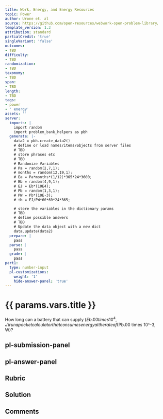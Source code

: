 ```yaml
---
title: Work, Energy, and Energy Resources
topic: Power
author: Urone et. al
source: https://github.com/open-resources/webwork-open-problem-library/tree/master/Contrib/BrockPhysics/College_Physics_Urone/7.Work_Energy_and_Energy_Resources/7-07.Power/NU_U17_07_07_011.pg
template_version: 1.3
attribution: standard
partialCredit: 'true'
singleVariant: 'false'
outcomes:
- TBD
difficulty:
- TBD
randomization:
- TBD
taxonomy:
- TBD
span:
- TBD
length:
- TBD
tags:
- power
- ' energy'
assets: ''
server:
  imports: |-
    import random
    import problem_bank_helpers as pbh
  generate: |-
    data2 = pbh.create_data2()
    # define or load names/items/objects from server files
    # TBD
    # store phrases etc
    # TBD
    # Randomize Variables
    # Pa = random(2,7,1);
    # months = random(12,19,1);
    # Ea = Pa*months*(1/12)*365*24*3600;
    # Eb = random(4,9,1);
    # EJ = Eb*(10E4);
    # Pb = random(1,3,1);
    # PW = Pb*(10E-3);
    # tb = EJ/PW*60*60*24*365;

    # store the variables in the dictionary params
    # TBD
    # define possible answers
    # TBD
    # Update the data object with a new dict
    data.update(data2)
  prepare: |
    pass
  parse: |
    pass
  grade: |
    pass
part1:
  type: number-input
  pl-customizations:
    weight: '1'
    hide-answer-panel: 'true'
---
```


# {{ params.vars.title }} 


How long can a battery that can supply ($Eb.00 times 10^4, J) run a pocket calculator that consumes energy at the rate of ($Pb.00 times 10^-3, W)?


## pl-submission-panel 


## pl-answer-panel 


## Rubric 


## Solution 


## Comments 


